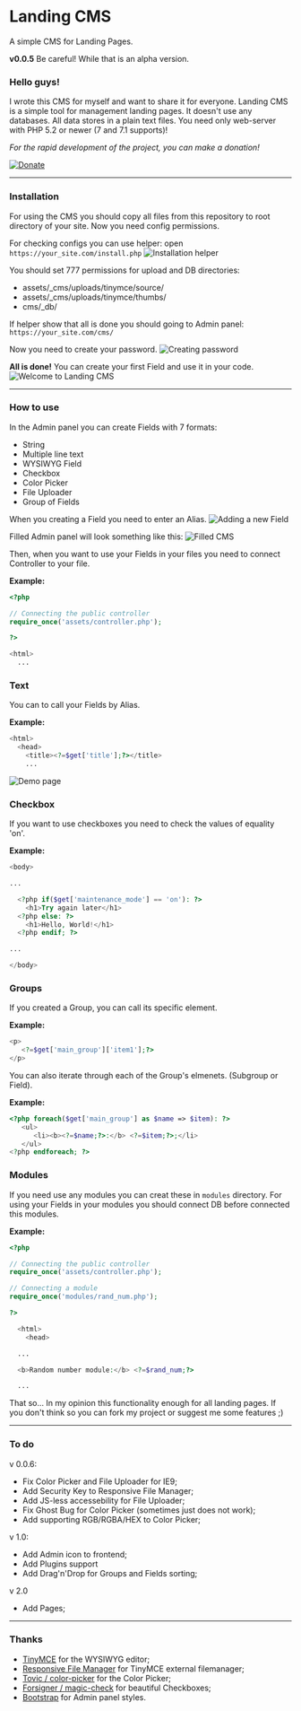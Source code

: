 # Landing CMS
A simple CMS for Landing Pages.

**v0.0.5** Be careful! While that is an alpha version.

### Hello guys!
I wrote this CMS for myself and want to share it for everyone.
Landing CMS is a simple tool for management landing pages. It doesn't use any databases. All data stores in a plain text files. You need only web-server with PHP 5.2 or newer (7 and 7.1 supports)!

*For the rapid development of the project, you can make a donation!*

[![Donate](https://www.paypalobjects.com/en_US/i/btn/btn_donate_LG.gif)](https://www.paypal.com/cgi-bin/webscr?cmd=_s-xclick&hosted_button_id=QGKZW29YXRDCL)

***

### Installation
For using the CMS you should copy all files from this repository to root directory of your site. Now you need config permissions.

For checking configs you can use helper: open `https://your_site.com/install.php`
![Installation helper](https://github.com/Elias-Black/Landing-CMS/blob/gh-pages/screenshots/installation.png "Installation helper")

You should set 777 permissions for upload and DB directories:
- assets/_cms/uploads/tinymce/source/
- assets/_cms/uploads/tinymce/thumbs/
- cms/_db/

If helper show that all is done you should going to Admin panel: `https://your_site.com/cms/`

Now you need to create your password.
![Creating password](https://github.com/Elias-Black/Landing-CMS/blob/gh-pages/screenshots/creating-password.png "Creating password")

**All is done!** You can create your first Field and use it in your code.
![Welcome to Landing CMS](https://github.com/Elias-Black/Landing-CMS/blob/gh-pages/screenshots/clean-cms.png "Welcome to Landing CMS")

***

### How to use
In the Admin panel you can create Fields with 7 formats:
- String
- Multiple line text
- WYSIWYG Field
- Checkbox
- Color Picker
- File Uploader
- Group of Fields

When you creating a Field you need to enter an Alias.
![Adding a new Field](https://github.com/Elias-Black/Landing-CMS/blob/gh-pages/screenshots/adding-field.png "Adding a new Field")

Filled Admin panel will look something like this:
![Filled CMS](https://github.com/Elias-Black/Landing-CMS/blob/gh-pages/screenshots/filled-cms.png "Filled CMS")


Then, when you want to use your Fields in your files you need to connect Controller to your file.

**Example:**
```php
<?php

// Connecting the public controller
require_once('assets/controller.php');

?>

<html>
  ...
```
### Text
You can to call your Fields by Alias.

**Example:**
```php
<html>
  <head>
    <title><?=$get['title'];?></title>
    ...
```
![Demo page](https://github.com/Elias-Black/Landing-CMS/blob/gh-pages/screenshots/demo-page.png "Demo page")
### Checkbox
If you want to use checkboxes you need to check the values of equality 'on'.

**Example:**
```php
<body>

...

  <?php if($get['maintenance_mode'] == 'on'): ?>
    <h1>Try again later</h1>
  <?php else: ?>
    <h1>Hello, World!</h1>
  <?php endif; ?>

...

</body>
```
### Groups
If you created a Group, you can call its specific element.

**Example:**
```php
<p>
   <?=$get['main_group']['item1'];?>
</p>
```
You can also iterate through each of the Group's elmenets. (Subgroup or Field).

**Example:**
```php
<?php foreach($get['main_group'] as $name => $item): ?>
   <ul>
      <li><b><?=$name;?>:</b> <?=$item;?>;</li>
   </ul>
<?php endforeach; ?>
```
### Modules
If you need use any modules you can creat these in `modules` directory. For using your Fields in your modules you should connect DB before connected this modules.

**Example:**
```php
<?php

// Connecting the public controller
require_once('assets/controller.php');

// Connecting a module
require_once('modules/rand_num.php');

?>

  <html>
    <head>

  ...

  <b>Random number module:</b> <?=$rand_num;?>

  ...
```
That so... In my opinion this functionality enough for all landing pages. If you
 don't think so you can fork my project or suggest me some features ;)
***

### To do
v 0.0.6:
- Fix Color Picker and File Uploader for IE9;
- Add Security Key to Responsive File Manager;
- Add JS-less accessebility for File Uploader;
- Fix Ghost Bug for Color Picker (sometimes just does not work);
- Add supporting RGB/RGBA/HEX to Color Picker;

v 1.0:
- Add Admin icon to frontend;
- Add Plugins support
- Add Drag'n'Drop for Groups and Fields sorting;

v 2.0
- Add Pages;

***

### Thanks
- [TinyMCE](https://github.com/tinymce/tinymce "TinyMCE project on GitHub.") for the WYSIWYG editor;
- [Responsive File Manager](http://www.responsivefilemanager.com/ "Responsive File Manager site.") for TinyMCE external filemanager;
- [Tovic / color-picker](https://github.com/tovic/color-picker "A simple color picker plugin written in pure JavaScript, for modern browsers.") for the Color Picker;
- [Forsigner / magic-check](https://github.com/forsigner/magic-check "Beautify Radio and Checkbox with pure CSS.") for beautiful Checkboxes;
- [Bootstrap](https://github.com/twbs/bootstrap "Bootstrap project on GitHub.") for Admin panel styles.
